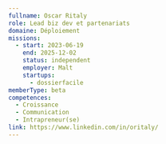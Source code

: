 ```yaml
---
fullname: Oscar Ritaly
role: Lead biz dev et partenariats
domaine: Déploiement
missions:
  - start: 2023-06-19
    end: 2025-12-02
    status: independent
    employer: Malt
    startups:
      - dossierfacile
memberType: beta
competences:
  - Croissance
  - Communication
  - Intrapreneur(se)
link: https://www.linkedin.com/in/oritaly/
---
```

